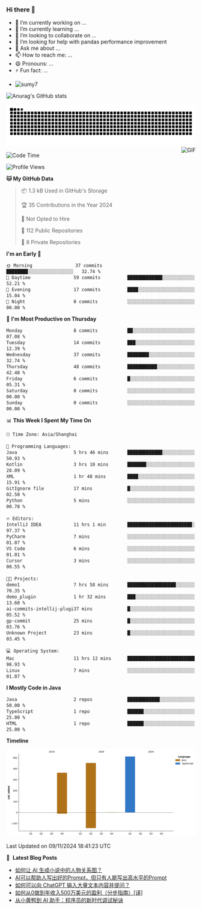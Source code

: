 ### Hi there 👋
<!--
**alloevil/alloevil** is a ✨ _special_ ✨ repository because its `README.md` (this file) appears on your GitHub profile.

Here are some ideas to get you started:

- 🔭 I’m currently working on ...
- 🌱 I’m currently learning ...
- 👯 I’m looking to collaborate on ...
- 🤔 I’m looking for help with ...
- 💬 Ask me about ...
- 📫 How to reach me: ...
- 😄 Pronouns: ...
- ⚡ Fun fact: ...
-->

- 🔭 I’m currently working on ...
- 🌱 I’m currently learning ...
- 👯 I’m looking to collaborate on ...
- 🤔 I’m looking for help with pandas performance improvement
- 💬 Ask me about ...
- 📫 How to reach me: ...
- 😄 Pronouns: ...
- ⚡ Fun fact: ...
  
+ ![sumy7](https://komarev.com/ghpvc/?username=alloevil)

![Anurag's GitHub stats](https://github-readme-stats.vercel.app/api?username=alloevil&show_icons=true&bg_color=00000000)

<picture align="center">
  <source media="(prefers-color-scheme: dark)" srcset="https://github.com/alloevil/alloevil/blob/output/github-contribution-grid-snake.svg">
  <source media="(prefers-color-scheme: dark)" srcset="https://github.com/alloevil/alloevil/blob/output/github-contribution-grid-snake.svg">
  <img alt="github contribution grid snake animation" src="https://github.com/alloevil/alloevil/blob/output/github-contribution-grid-snake.svg">
</picture>

<img align="right" alt="GIF" src="https://raw.githubusercontent.com/JoeyBling/JoeyBling/master/pic/pusheencode.gif" />

<!--START_SECTION:waka-->
![Code Time](http://img.shields.io/badge/Code%20Time-2%2C355%20hrs%2058%20mins-blue)

![Profile Views](http://img.shields.io/badge/Profile%20Views-0-blue)

**🐱 My GitHub Data** 

> 📦 1.3 kB Used in GitHub's Storage 
 > 
> 🏆 35 Contributions in the Year 2024
 > 
> 🚫 Not Opted to Hire
 > 
> 📜 112 Public Repositories 
 > 
> 🔑 8 Private Repositories 
 > 
**I'm an Early 🐤** 

```text
🌞 Morning                37 commits          ████████░░░░░░░░░░░░░░░░░   32.74 % 
🌆 Daytime                59 commits          █████████████░░░░░░░░░░░░   52.21 % 
🌃 Evening                17 commits          ████░░░░░░░░░░░░░░░░░░░░░   15.04 % 
🌙 Night                  0 commits           ░░░░░░░░░░░░░░░░░░░░░░░░░   00.00 % 
```
📅 **I'm Most Productive on Thursday** 

```text
Monday                   8 commits           ██░░░░░░░░░░░░░░░░░░░░░░░   07.08 % 
Tuesday                  14 commits          ███░░░░░░░░░░░░░░░░░░░░░░   12.39 % 
Wednesday                37 commits          ████████░░░░░░░░░░░░░░░░░   32.74 % 
Thursday                 48 commits          ███████████░░░░░░░░░░░░░░   42.48 % 
Friday                   6 commits           █░░░░░░░░░░░░░░░░░░░░░░░░   05.31 % 
Saturday                 0 commits           ░░░░░░░░░░░░░░░░░░░░░░░░░   00.00 % 
Sunday                   0 commits           ░░░░░░░░░░░░░░░░░░░░░░░░░   00.00 % 
```


📊 **This Week I Spent My Time On** 

```text
🕑︎ Time Zone: Asia/Shanghai

💬 Programming Languages: 
Java                     5 hrs 46 mins       █████████████░░░░░░░░░░░░   50.93 % 
Kotlin                   3 hrs 10 mins       ███████░░░░░░░░░░░░░░░░░░   28.09 % 
XML                      1 hr 48 mins        ████░░░░░░░░░░░░░░░░░░░░░   15.91 % 
GitIgnore file           17 mins             █░░░░░░░░░░░░░░░░░░░░░░░░   02.50 % 
Python                   5 mins              ░░░░░░░░░░░░░░░░░░░░░░░░░   00.78 % 

🔥 Editors: 
IntelliJ IDEA            11 hrs 1 min        ████████████████████████░   97.37 % 
PyCharm                  7 mins              ░░░░░░░░░░░░░░░░░░░░░░░░░   01.07 % 
VS Code                  6 mins              ░░░░░░░░░░░░░░░░░░░░░░░░░   01.01 % 
Cursor                   3 mins              ░░░░░░░░░░░░░░░░░░░░░░░░░   00.55 % 

🐱‍💻 Projects: 
demo1                    7 hrs 58 mins       ██████████████████░░░░░░░   70.35 % 
demo_plugin              1 hr 32 mins        ███░░░░░░░░░░░░░░░░░░░░░░   13.60 % 
ai-commits-intellij-plugi37 mins             █░░░░░░░░░░░░░░░░░░░░░░░░   05.52 % 
gp-commit                25 mins             █░░░░░░░░░░░░░░░░░░░░░░░░   03.76 % 
Unknown Project          23 mins             █░░░░░░░░░░░░░░░░░░░░░░░░   03.45 % 

💻 Operating System: 
Mac                      11 hrs 12 mins      █████████████████████████   98.93 % 
Linux                    7 mins              ░░░░░░░░░░░░░░░░░░░░░░░░░   01.07 % 
```

**I Mostly Code in Java** 

```text
Java                     2 repos             ████████████░░░░░░░░░░░░░   50.00 % 
TypeScript               1 repo              ██████░░░░░░░░░░░░░░░░░░░   25.00 % 
HTML                     1 repo              ██████░░░░░░░░░░░░░░░░░░░   25.00 % 
```



**Timeline**

![Lines of Code chart](https://raw.githubusercontent.com/alloevil/alloevil/main/assets/bar_graph.png)


 Last Updated on 09/11/2024 18:41:23 UTC
<!--END_SECTION:waka-->

📕 &nbsp;**Latest Blog Posts**
<!-- BLOG-POST-LIST:START -->
- [如何让 AI 生成小说中的人物关系图？](https://baoyu.io/blog/generate-ai-character-relationship-chart)
- [AI可以帮助人写出好的Prompt，但只有人能写出高水平的Prompt](https://baoyu.io/blog/ai-can-help-write-prompts-humans-write-high-level-prompts)
- [如何可以向 ChatGPT 输入大量文本内容并提问？](https://baoyu.io/blog/how-to-input-large-text-into-chatgpt)
- [如何从0做到年收入500万美元的盈利（分步指南）[译]](https://baoyu.io/translations/how-to-reach-5m-arr-profitably)
- [从小黄鸭到 AI 助手：程序员的新时代调试秘诀](https://baoyu.io/blog/from-rubber-duck-to-ai-assistant-programmer-debugging-secrets)
<!-- BLOG-POST-LIST:END -->
